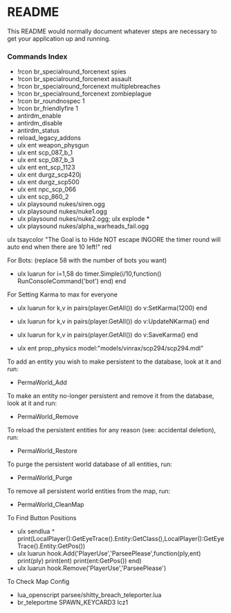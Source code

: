 # README #

This README would normally document whatever steps are necessary to get your application up and running.

### Commands Index ###

* !rcon br_specialround_forcenext spies
* !rcon br_specialround_forcenext assault
* !rcon br_specialround_forcenext multiplebreaches
* !rcon br_specialround_forcenext zombieplague
* !rcon br_roundnospec 1
* !rcon br_friendlyfire 1
* antirdm_enable
* antirdm_disable
* antirdm_status
* reload_legacy_addons
* ulx ent weapon_physgun
* ulx ent scp_087_b_1
* ulx ent scp_087_b_3
* ulx ent ent_scp_1123
* ulx ent durgz_scp420j
* ulx ent durgz_scp500
* ulx ent npc_scp_066
* ulx ent scp_860_2
* ulx playsound nukes/siren.ogg
* ulx playsound nukes/nuke1.ogg
* ulx playsound nukes/nuke2.ogg; ulx explode *
* ulx playsound nukes/alpha_warheads_fail.ogg

ulx tsaycolor "The Goal is to Hide NOT escape INGORE the timer round will auto end when there are 10 left!" red


For Bots: (replace 58 with the number of bots you want) 

* ulx luarun for i=1,58 do timer.Simple(i/10,function() RunConsoleCommand('bot') end) end

For Setting Karma to max for everyone 

* ulx luarun for k,v in pairs(player.GetAll()) do v:SetKarma(1200) end
* ulx luarun for k,v in pairs(player.GetAll()) do v:UpdateNKarma() end
* ulx luarun for k,v in pairs(player.GetAll()) do v:SaveKarma() end


* ulx ent prop_physics model:"models/vinrax/scp294/scp294.mdl"

To add an entity you wish to make persistent to the database, look at it and run: 
* PermaWorld_Add

To make an entity no-longer persistent and remove it from the database, look at it and run: 
* PermaWorld_Remove

To reload the persistent entities for any reason (see: accidental deletion), run: 
* PermaWorld_Restore

To purge the persistent world database of all entities, run: 
* PermaWorld_Purge

To remove all persistent world entities from the map, run: 
* PermaWorld_CleanMap

To Find Button Positions
* ulx sendlua ^ print(LocalPlayer():GetEyeTrace().Entity:GetClass(),LocalPlayer():GetEyeTrace().Entity:GetPos())
* ulx luarun hook.Add('PlayerUse','ParseePlease',function(ply,ent) print(ply) print(ent) print(ent:GetPos()) end)
* ulx luarun hook.Remove('PlayerUse','ParseePlease')

To Check Map Config
* lua_openscript parsee/shitty_breach_teleporter.lua
* br_teleportme SPAWN_KEYCARD3 lcz1

